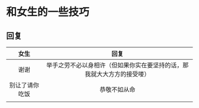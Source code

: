 <!--
 * @Author: LetMeFly
 * @Date: 2021-08-07 20:04:08
 * @LastEditors: LetMeFly
 * @LastEditTime: 2021-08-07 20:33:47
-->
# 和女生的一些技巧

## 回复

| **女生** | **回复** |
| :------: | :--: |
|  谢谢   | 举手之劳不必以身相许（但如果你实在要坚持的话，那我就大大方方的接受喽） |
|  别让了请你吃饭  | 恭敬不如从命 |
|          |      |

